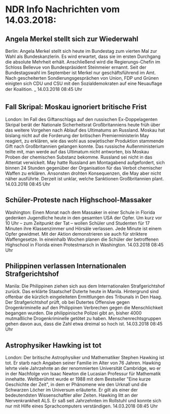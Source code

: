 # NDR Info Nachrichten vom 14.03.2018:


## Angela Merkel stellt sich zur Wiederwahl
Berlin:	Angela Merkel stellt sich heute im Bundestag zum vierten Mal zur Wahl als Bundeskanzlerin. Es wird erwartet, dass sie im ersten Durchgang die absolute Mehrheit erhält. Anschließend wird die Regierungs-Chefin im Schloss Bellevue von Bundespräsident Steinmeier ernannt. Seit der Bundestagswahl im September ist Merkel nur geschäftsführend im Amt. Nach gescheiterten Sondierungsgesprächen von Union, FDP und Grünen einigten sich CDU und CSU mit den Sozialdemokraten auf eine Neuauflage der Koalition. _ 14.03.2018 08:45 Uhr 

## Fall Skripal: Moskau ignoriert britische Frist
London: Im Fall des Giftanschlags auf den russischen Ex-Doppelagenten Skripal berät der Nationale Sicherheitsrat Großbritanniens heute früh über das weitere Vorgehen nach Ablauf des Ultimatums an Russland. Moskau hat bislang nicht auf die Forderung der britischen Premierministerin May reagiert, zu erklären, wie das wohl aus sowjetischer Produktion stammende Gift nach Großbritannien gelangen konnte. Das russische Außenministerium teilte mit, man werde auf das Ultimatum nicht antworten, bis Moskau Proben der chemischen Substanz bekomme. Russland sei nicht in das Attentat verwickelt. May hatte Russland am Montagabend aufgefordert, sich binnen 24 Stunden gegenüber der Organisation für das Verbot chemischer Waffen zu erklären. Ansonsten drohten Konsequenzen, die May aber nicht näher ausführte. Derzeit ist unklar, welche Sanktionen Großbritannien plant. 14.03.2018 08:45 Uhr 

## Schüler-Proteste nach Highschool-Massaker
Washington: Einen Monat nach dem Massaker in einer Schule in Florida gedenken Jugendliche heute in den gesamten USA der Opfer. Um kurz vor 10 Uhr – zum Zeitpunkt der Tat – wollen Schüler und Studenten für 17 Minuten ihre Klassenzimmer und Hörsäle verlassen. Jede Minute ist einem Opfer gewidmet. Mit der Aktion demonstrieren sie auch für striktere Waffengesetze. In eineinhalb Wochen planen die Schüler der betroffenen Highschool in Florida einen Protestmarsch in Washington. 14.03.2018 08:45 Uhr 

## Philippinen verlassen Internationalen Strafgerichtshof
Manila: Die Philippinen ziehen sich aus dem Internationalen Strafgerichtshof zurück. Das erklärte Staatschef Duterte heute in Manila. Hintergrund sind offenbar die kürzlich eingeleiteten Ermittlungen des Tribunals in Den Haag. Der Strafgerichtshof prüft, ob bei Dutertes Offensive gegen Drogenkriminelle auf den Philippinen Verbrechen gegen die Menschlichkeit begangen wurden. Die philippinische Polizei gibt an, bisher 4000 mutmaßliche Drogenkriminelle getötet zu haben. Menschenrechtsgruppen gehen davon aus, dass die Zahl etwa dreimal so hoch ist. 14.03.2018 08:45 Uhr 

## Astrophysiker Hawking ist tot
London: Der britische Astrophysiker und Mathematiker Stephen Hawking ist tot. Er starb nach Angaben seiner Familie im Alter von 76 Jahren. Hawking lehrte viele Jahrzehnte an der renommierten Universität Cambridge, wo er in der Nachfolge von Isaac Newton die Lucasian Professur für Mathematik innehatte. Weltberühmt wurde er 1988 mit dem Bestseller "Eine kurze Geschichte der Zeit", in dem er Phänomene wie den Urknall und die Schwarzen Löcher im Universum erläuterte. Er gilt als einer der bedeutendsten Wissenschaftler aller Zeiten. Hawking litt an der Nervenkrankheit ALS. Er saß seit Jahrzehnten im Rollstuhl und konnte sich nur mit Hilfe eines Sprachcomputers verständigen. 14.03.2018 08:45 Uhr 
